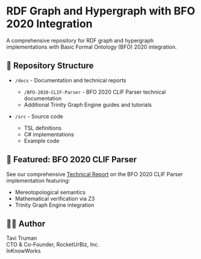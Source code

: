 # RDF Graph and Hypergraph with BFO 2020 Integration

A comprehensive repository for RDF graph and hypergraph implementations with Basic Formal Ontology (BFO) 2020 integration.

## 📁 Repository Structure

- `/docs` - Documentation and technical reports
  - `/BFO-2020-CLIF-Parser` - BFO 2020 CLIF Parser technical documentation
  - Additional Trinity Graph Engine guides and tutorials
  
- `/src` - Source code
  - TSL definitions
  - C# implementations
  - Example code

## 🚀 Featured: BFO 2020 CLIF Parser

See our comprehensive [Technical Report](docs/BFO-2020-CLIF-Parser/Technical-Report-BFO-2020-CLIF-Parser.md) on the BFO 2020 CLIF Parser implementation featuring:
- Mereotopological semantics
- Mathematical verification via Z3
- Trinity Graph Engine integration

## 👨‍💻 Author

Tavi Truman  
CTO & Co-Founder, RocketUrBiz, Inc.  
InKnowWorks
